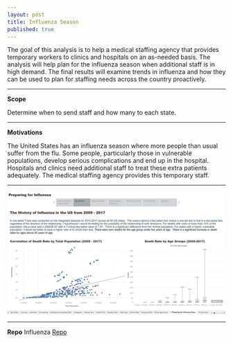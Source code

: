 ```yaml
---
layout: post
title: Influenza Season
published: true
---
```


The goal of this analysis is to help a medical staffing agency that provides temporary workers to clinics and hospitals on an as-needed basis. The analysis will help plan for the influenza season when additional staff is in high demand. The final results will examine trends in influenza and how they can be used to plan for staffing needs across the country proactively.

---

**Scope**

Determine when to send staff and how many to each state.

---
**Motivations** 

The United States has an influenza season where more people than usual suffer from the flu. Some people, particularly those in vulnerable populations, develop serious complications and end up in the hospital. Hospitals and clinics need additional staff to treat these extra patients adequately. The medical staffing agency provides this temporary staff.

---

![scatter](https://github.com/senoel123/senoel123.github.io/blob/master/images/influenza.jpg "scatter")   

---
**Repo**
Influenza [Repo](https://github.com/senoel123/Influenza)

